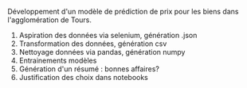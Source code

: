 Développement d'un modèle de prédiction de prix pour les biens dans l'agglomération de Tours.

1. Aspiration des données via selenium, génération .json
2. Transformation des données, génération csv
3. Nettoyage données via pandas, génération numpy
4. Entrainements modèles
5. Génération d'un résumé : bonnes affaires?
6. Justification des choix dans notebooks
